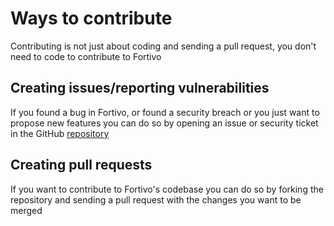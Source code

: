 # Ways to contribute
Contributing is not just about coding and sending a pull request, you don't need to code to contribute to Fortivo
## Creating issues/reporting vulnerabilities
If you found a bug in Fortivo, or found a security breach or you just want to propose new features you can do so by opening an issue or security ticket in the GitHub [repository](https://github.com/itsgerliz/fortivo)
## Creating pull requests
If you want to contribute to Fortivo's codebase you can do so by forking the repository and sending a pull request with the changes you want to be merged
